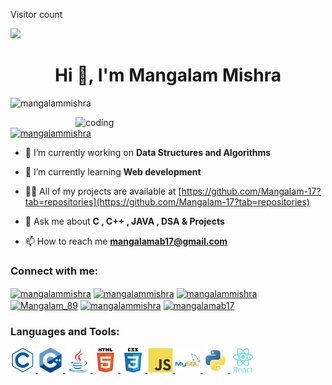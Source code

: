 <p align="center">

  Visitor count<br>

  <img src="https://profile-counter.glitch.me/MangalamMishra/count.svg" />

</p>

<h1 align="center">Hi 👋, I'm Mangalam Mishra</h1> 

<p align="left"> <img src="https://komarev.com/ghpvc/?username=mangalammishra&label=Profile%20views&color=0e75b6&style=flat" alt="mangalammishra" /> </p>

<img align="right" alt="coding" width ="400" src="https://user-images.githubusercontent.com/74038190/212284087-bbe7e430-757e-4901-90bf-4cd2ce3e1852.gif">



<p align="left"> <a href="https://twitter.com/mangalam_17" target="blank"><img src="https://img.shields.io/twitter/follow/mangalam_17?logo=twitter&style=for-the-badge" alt="mangalammishra" /></a> </p>


- 🔭 I’m currently working on **Data Structures and Algorithms**


- 🌱 I’m currently learning **Web development**


- 👨‍💻 All of my projects are available at [https://github.com/Mangalam-17?tab=repositories](https://github.com/Mangalam-17?tab=repositories)


- 💬 Ask me about **C , C++ , JAVA , DSA & Projects**


- 📫 How to reach me **mangalamab17@gmail.com**


<h3 align="left">Connect with me:</h3>

<p align="left">

<a href="https://twitter.com/mangalam_17" target="blank"><img align="center" src="https://raw.githubusercontent.com/rahuldkjain/github-profile-readme-generator/master/src/images/icons/Social/twitter.svg" alt="mangalammishra" height="30" width="40" /></a> <a href="https://www.linkedin.com/in/mangalam-mishra-61a878249" target="blank"><img align="center" src="https://raw.githubusercontent.com/rahuldkjain/github-profile-readme-generator/master/src/images/icons/Social/linked-in-alt.svg" alt="mangalammishra" height="30" width="40" /></a> <a href="https://instagram.com/mangalam_17" target="blank"><img align="center" src="https://raw.githubusercontent.com/rahuldkjain/github-profile-readme-generator/master/src/images/icons/Social/instagram.svg" alt="mangalammishra" height="30" width="40" /></a> <a href="https://www.leetcode.com/Mangalam_89" target="blank"><img align="center" src="https://raw.githubusercontent.com/rahuldkjain/github-profile-readme-generator/master/src/images/icons/Social/leet-code.svg" alt="Mangalam_89" height="30" width="40" /></a>
<a href="https://www.codechef.com/users/mangalam17" target="blank"><img align="center" src="https://pbs.twimg.com/profile_images/1477930785537605633/ROTVNVz7_400x400.jpg" alt="mangalammishra" height="30" width="40" /></a> <a href="https://www.hackerrank.com/mangalamab17" target="blank"><img align="center" src="https://raw.githubusercontent.com/rahuldkjain/github-profile-readme-generator/master/src/images/icons/Social/hackerrank.svg" alt="mangalamab17" height="30" width="40" /></a> 

</p>


<h3 align="left">Languages and Tools:</h3>

<p align="left"> <a href="https://www.w3schools.com/c/" target="_blank" rel="noreferrer"> <img src="https://raw.githubusercontent.com/devicons/devicon/master/icons/c/c-line.svg" alt="c" width="40" height="40"/> </a> <a href="https://www.w3schools.com/cpp/" target="_blank" rel="noreferrer"> <img src="https://raw.githubusercontent.com/devicons/devicon/master/icons/cplusplus/cplusplus-original.svg" alt="cplusplus" width="40" height="40"/> </a> <a href="https://www.java.com" target="_blank" rel="noreferrer"> <img src="https://raw.githubusercontent.com/devicons/devicon/master/icons/java/java-original.svg" alt="java" width="40" height="40"/> </a> <a href="https://www.w3.org/html/" target="_blank" rel="noreferrer"> <img src="https://raw.githubusercontent.com/devicons/devicon/master/icons/html5/html5-original-wordmark.svg" alt="html5" width="40" height="40"/> </a> <a href="https://www.w3schools.com/css/" target="_blank" rel="noreferrer"> <img src="https://raw.githubusercontent.com/devicons/devicon/master/icons/css3/css3-original-wordmark.svg" alt="css3" width="40" height="40"/> </a> <a href="https://developer.mozilla.org/en-US/docs/Web/JavaScript" target="_blank" rel="noreferrer"> <img src="https://raw.githubusercontent.com/devicons/devicon/master/icons/javascript/javascript-original.svg" alt="javascript" width="40" height="40"/> </a> <a href="https://www.mysql.com/" target="_blank" rel="noreferrer"> <img src="https://raw.githubusercontent.com/devicons/devicon/master/icons/mysql/mysql-original-wordmark.svg" alt="mysql" width="40" height="40"/> </a> <a href="https://www.python.org" target="_blank" rel="noreferrer"> <img src="https://raw.githubusercontent.com/devicons/devicon/master/icons/python/python-original.svg" alt="python" width="40" height="40"/> </a> <a href="https://reactjs.org/" target="_blank" rel="noreferrer"> <img src="https://raw.githubusercontent.com/devicons/devicon/master/icons/react/react-original-wordmark.svg" alt="react" width="40" height="40"/> </a> </p>

